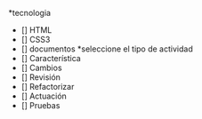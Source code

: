 *tecnologia 
- [] HTML
- [] CSS3
- [] documentos
*seleccione el tipo de actividad
- [] Característica
- [] Cambios
- [] Revisión
- [] Refactorizar
- [] Actuación
- [] Pruebas
